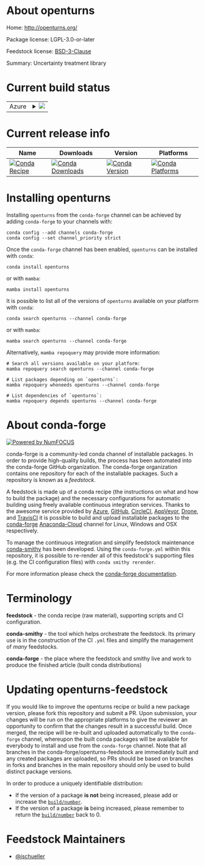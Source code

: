 About openturns
===============

Home: http://openturns.org/

Package license: LGPL-3.0-or-later

Feedstock license: [BSD-3-Clause](https://github.com/conda-forge/openturns-feedstock/blob/main/LICENSE.txt)

Summary: Uncertainty treatment library

Current build status
====================


<table>
    
  <tr>
    <td>Azure</td>
    <td>
      <details>
        <summary>
          <a href="https://dev.azure.com/conda-forge/feedstock-builds/_build/latest?definitionId=727&branchName=main">
            <img src="https://dev.azure.com/conda-forge/feedstock-builds/_apis/build/status/openturns-feedstock?branchName=main">
          </a>
        </summary>
        <table>
          <thead><tr><th>Variant</th><th>Status</th></tr></thead>
          <tbody><tr>
              <td>linux_64_python3.10.____cpythonpython_implcpython</td>
              <td>
                <a href="https://dev.azure.com/conda-forge/feedstock-builds/_build/latest?definitionId=727&branchName=main">
                  <img src="https://dev.azure.com/conda-forge/feedstock-builds/_apis/build/status/openturns-feedstock?branchName=main&jobName=linux&configuration=linux_64_python3.10.____cpythonpython_implcpython" alt="variant">
                </a>
              </td>
            </tr><tr>
              <td>linux_64_python3.7.____cpythonpython_implcpython</td>
              <td>
                <a href="https://dev.azure.com/conda-forge/feedstock-builds/_build/latest?definitionId=727&branchName=main">
                  <img src="https://dev.azure.com/conda-forge/feedstock-builds/_apis/build/status/openturns-feedstock?branchName=main&jobName=linux&configuration=linux_64_python3.7.____cpythonpython_implcpython" alt="variant">
                </a>
              </td>
            </tr><tr>
              <td>linux_64_python3.8.____73_pypypython_implpypy</td>
              <td>
                <a href="https://dev.azure.com/conda-forge/feedstock-builds/_build/latest?definitionId=727&branchName=main">
                  <img src="https://dev.azure.com/conda-forge/feedstock-builds/_apis/build/status/openturns-feedstock?branchName=main&jobName=linux&configuration=linux_64_python3.8.____73_pypypython_implpypy" alt="variant">
                </a>
              </td>
            </tr><tr>
              <td>linux_64_python3.8.____cpythonpython_implcpython</td>
              <td>
                <a href="https://dev.azure.com/conda-forge/feedstock-builds/_build/latest?definitionId=727&branchName=main">
                  <img src="https://dev.azure.com/conda-forge/feedstock-builds/_apis/build/status/openturns-feedstock?branchName=main&jobName=linux&configuration=linux_64_python3.8.____cpythonpython_implcpython" alt="variant">
                </a>
              </td>
            </tr><tr>
              <td>linux_64_python3.9.____73_pypypython_implpypy</td>
              <td>
                <a href="https://dev.azure.com/conda-forge/feedstock-builds/_build/latest?definitionId=727&branchName=main">
                  <img src="https://dev.azure.com/conda-forge/feedstock-builds/_apis/build/status/openturns-feedstock?branchName=main&jobName=linux&configuration=linux_64_python3.9.____73_pypypython_implpypy" alt="variant">
                </a>
              </td>
            </tr><tr>
              <td>linux_64_python3.9.____cpythonpython_implcpython</td>
              <td>
                <a href="https://dev.azure.com/conda-forge/feedstock-builds/_build/latest?definitionId=727&branchName=main">
                  <img src="https://dev.azure.com/conda-forge/feedstock-builds/_apis/build/status/openturns-feedstock?branchName=main&jobName=linux&configuration=linux_64_python3.9.____cpythonpython_implcpython" alt="variant">
                </a>
              </td>
            </tr><tr>
              <td>osx_64_python3.10.____cpythonpython_implcpython</td>
              <td>
                <a href="https://dev.azure.com/conda-forge/feedstock-builds/_build/latest?definitionId=727&branchName=main">
                  <img src="https://dev.azure.com/conda-forge/feedstock-builds/_apis/build/status/openturns-feedstock?branchName=main&jobName=osx&configuration=osx_64_python3.10.____cpythonpython_implcpython" alt="variant">
                </a>
              </td>
            </tr><tr>
              <td>osx_64_python3.7.____cpythonpython_implcpython</td>
              <td>
                <a href="https://dev.azure.com/conda-forge/feedstock-builds/_build/latest?definitionId=727&branchName=main">
                  <img src="https://dev.azure.com/conda-forge/feedstock-builds/_apis/build/status/openturns-feedstock?branchName=main&jobName=osx&configuration=osx_64_python3.7.____cpythonpython_implcpython" alt="variant">
                </a>
              </td>
            </tr><tr>
              <td>osx_64_python3.8.____73_pypypython_implpypy</td>
              <td>
                <a href="https://dev.azure.com/conda-forge/feedstock-builds/_build/latest?definitionId=727&branchName=main">
                  <img src="https://dev.azure.com/conda-forge/feedstock-builds/_apis/build/status/openturns-feedstock?branchName=main&jobName=osx&configuration=osx_64_python3.8.____73_pypypython_implpypy" alt="variant">
                </a>
              </td>
            </tr><tr>
              <td>osx_64_python3.8.____cpythonpython_implcpython</td>
              <td>
                <a href="https://dev.azure.com/conda-forge/feedstock-builds/_build/latest?definitionId=727&branchName=main">
                  <img src="https://dev.azure.com/conda-forge/feedstock-builds/_apis/build/status/openturns-feedstock?branchName=main&jobName=osx&configuration=osx_64_python3.8.____cpythonpython_implcpython" alt="variant">
                </a>
              </td>
            </tr><tr>
              <td>osx_64_python3.9.____73_pypypython_implpypy</td>
              <td>
                <a href="https://dev.azure.com/conda-forge/feedstock-builds/_build/latest?definitionId=727&branchName=main">
                  <img src="https://dev.azure.com/conda-forge/feedstock-builds/_apis/build/status/openturns-feedstock?branchName=main&jobName=osx&configuration=osx_64_python3.9.____73_pypypython_implpypy" alt="variant">
                </a>
              </td>
            </tr><tr>
              <td>osx_64_python3.9.____cpythonpython_implcpython</td>
              <td>
                <a href="https://dev.azure.com/conda-forge/feedstock-builds/_build/latest?definitionId=727&branchName=main">
                  <img src="https://dev.azure.com/conda-forge/feedstock-builds/_apis/build/status/openturns-feedstock?branchName=main&jobName=osx&configuration=osx_64_python3.9.____cpythonpython_implcpython" alt="variant">
                </a>
              </td>
            </tr><tr>
              <td>osx_arm64_python3.10.____cpython</td>
              <td>
                <a href="https://dev.azure.com/conda-forge/feedstock-builds/_build/latest?definitionId=727&branchName=main">
                  <img src="https://dev.azure.com/conda-forge/feedstock-builds/_apis/build/status/openturns-feedstock?branchName=main&jobName=osx&configuration=osx_arm64_python3.10.____cpython" alt="variant">
                </a>
              </td>
            </tr><tr>
              <td>osx_arm64_python3.8.____cpython</td>
              <td>
                <a href="https://dev.azure.com/conda-forge/feedstock-builds/_build/latest?definitionId=727&branchName=main">
                  <img src="https://dev.azure.com/conda-forge/feedstock-builds/_apis/build/status/openturns-feedstock?branchName=main&jobName=osx&configuration=osx_arm64_python3.8.____cpython" alt="variant">
                </a>
              </td>
            </tr><tr>
              <td>osx_arm64_python3.9.____cpython</td>
              <td>
                <a href="https://dev.azure.com/conda-forge/feedstock-builds/_build/latest?definitionId=727&branchName=main">
                  <img src="https://dev.azure.com/conda-forge/feedstock-builds/_apis/build/status/openturns-feedstock?branchName=main&jobName=osx&configuration=osx_arm64_python3.9.____cpython" alt="variant">
                </a>
              </td>
            </tr><tr>
              <td>win_64_python3.10.____cpythonpython_implcpython</td>
              <td>
                <a href="https://dev.azure.com/conda-forge/feedstock-builds/_build/latest?definitionId=727&branchName=main">
                  <img src="https://dev.azure.com/conda-forge/feedstock-builds/_apis/build/status/openturns-feedstock?branchName=main&jobName=win&configuration=win_64_python3.10.____cpythonpython_implcpython" alt="variant">
                </a>
              </td>
            </tr><tr>
              <td>win_64_python3.7.____cpythonpython_implcpython</td>
              <td>
                <a href="https://dev.azure.com/conda-forge/feedstock-builds/_build/latest?definitionId=727&branchName=main">
                  <img src="https://dev.azure.com/conda-forge/feedstock-builds/_apis/build/status/openturns-feedstock?branchName=main&jobName=win&configuration=win_64_python3.7.____cpythonpython_implcpython" alt="variant">
                </a>
              </td>
            </tr><tr>
              <td>win_64_python3.8.____73_pypypython_implpypy</td>
              <td>
                <a href="https://dev.azure.com/conda-forge/feedstock-builds/_build/latest?definitionId=727&branchName=main">
                  <img src="https://dev.azure.com/conda-forge/feedstock-builds/_apis/build/status/openturns-feedstock?branchName=main&jobName=win&configuration=win_64_python3.8.____73_pypypython_implpypy" alt="variant">
                </a>
              </td>
            </tr><tr>
              <td>win_64_python3.8.____cpythonpython_implcpython</td>
              <td>
                <a href="https://dev.azure.com/conda-forge/feedstock-builds/_build/latest?definitionId=727&branchName=main">
                  <img src="https://dev.azure.com/conda-forge/feedstock-builds/_apis/build/status/openturns-feedstock?branchName=main&jobName=win&configuration=win_64_python3.8.____cpythonpython_implcpython" alt="variant">
                </a>
              </td>
            </tr><tr>
              <td>win_64_python3.9.____73_pypypython_implpypy</td>
              <td>
                <a href="https://dev.azure.com/conda-forge/feedstock-builds/_build/latest?definitionId=727&branchName=main">
                  <img src="https://dev.azure.com/conda-forge/feedstock-builds/_apis/build/status/openturns-feedstock?branchName=main&jobName=win&configuration=win_64_python3.9.____73_pypypython_implpypy" alt="variant">
                </a>
              </td>
            </tr><tr>
              <td>win_64_python3.9.____cpythonpython_implcpython</td>
              <td>
                <a href="https://dev.azure.com/conda-forge/feedstock-builds/_build/latest?definitionId=727&branchName=main">
                  <img src="https://dev.azure.com/conda-forge/feedstock-builds/_apis/build/status/openturns-feedstock?branchName=main&jobName=win&configuration=win_64_python3.9.____cpythonpython_implcpython" alt="variant">
                </a>
              </td>
            </tr>
          </tbody>
        </table>
      </details>
    </td>
  </tr>
</table>

Current release info
====================

| Name | Downloads | Version | Platforms |
| --- | --- | --- | --- |
| [![Conda Recipe](https://img.shields.io/badge/recipe-openturns-green.svg)](https://anaconda.org/conda-forge/openturns) | [![Conda Downloads](https://img.shields.io/conda/dn/conda-forge/openturns.svg)](https://anaconda.org/conda-forge/openturns) | [![Conda Version](https://img.shields.io/conda/vn/conda-forge/openturns.svg)](https://anaconda.org/conda-forge/openturns) | [![Conda Platforms](https://img.shields.io/conda/pn/conda-forge/openturns.svg)](https://anaconda.org/conda-forge/openturns) |

Installing openturns
====================

Installing `openturns` from the `conda-forge` channel can be achieved by adding `conda-forge` to your channels with:

```
conda config --add channels conda-forge
conda config --set channel_priority strict
```

Once the `conda-forge` channel has been enabled, `openturns` can be installed with `conda`:

```
conda install openturns
```

or with `mamba`:

```
mamba install openturns
```

It is possible to list all of the versions of `openturns` available on your platform with `conda`:

```
conda search openturns --channel conda-forge
```

or with `mamba`:

```
mamba search openturns --channel conda-forge
```

Alternatively, `mamba repoquery` may provide more information:

```
# Search all versions available on your platform:
mamba repoquery search openturns --channel conda-forge

# List packages depending on `openturns`:
mamba repoquery whoneeds openturns --channel conda-forge

# List dependencies of `openturns`:
mamba repoquery depends openturns --channel conda-forge
```


About conda-forge
=================

[![Powered by
NumFOCUS](https://img.shields.io/badge/powered%20by-NumFOCUS-orange.svg?style=flat&colorA=E1523D&colorB=007D8A)](https://numfocus.org)

conda-forge is a community-led conda channel of installable packages.
In order to provide high-quality builds, the process has been automated into the
conda-forge GitHub organization. The conda-forge organization contains one repository
for each of the installable packages. Such a repository is known as a *feedstock*.

A feedstock is made up of a conda recipe (the instructions on what and how to build
the package) and the necessary configurations for automatic building using freely
available continuous integration services. Thanks to the awesome service provided by
[Azure](https://azure.microsoft.com/en-us/services/devops/), [GitHub](https://github.com/),
[CircleCI](https://circleci.com/), [AppVeyor](https://www.appveyor.com/),
[Drone](https://cloud.drone.io/welcome), and [TravisCI](https://travis-ci.com/)
it is possible to build and upload installable packages to the
[conda-forge](https://anaconda.org/conda-forge) [Anaconda-Cloud](https://anaconda.org/)
channel for Linux, Windows and OSX respectively.

To manage the continuous integration and simplify feedstock maintenance
[conda-smithy](https://github.com/conda-forge/conda-smithy) has been developed.
Using the ``conda-forge.yml`` within this repository, it is possible to re-render all of
this feedstock's supporting files (e.g. the CI configuration files) with ``conda smithy rerender``.

For more information please check the [conda-forge documentation](https://conda-forge.org/docs/).

Terminology
===========

**feedstock** - the conda recipe (raw material), supporting scripts and CI configuration.

**conda-smithy** - the tool which helps orchestrate the feedstock.
                   Its primary use is in the construction of the CI ``.yml`` files
                   and simplify the management of *many* feedstocks.

**conda-forge** - the place where the feedstock and smithy live and work to
                  produce the finished article (built conda distributions)


Updating openturns-feedstock
============================

If you would like to improve the openturns recipe or build a new
package version, please fork this repository and submit a PR. Upon submission,
your changes will be run on the appropriate platforms to give the reviewer an
opportunity to confirm that the changes result in a successful build. Once
merged, the recipe will be re-built and uploaded automatically to the
`conda-forge` channel, whereupon the built conda packages will be available for
everybody to install and use from the `conda-forge` channel.
Note that all branches in the conda-forge/openturns-feedstock are
immediately built and any created packages are uploaded, so PRs should be based
on branches in forks and branches in the main repository should only be used to
build distinct package versions.

In order to produce a uniquely identifiable distribution:
 * If the version of a package **is not** being increased, please add or increase
   the [``build/number``](https://docs.conda.io/projects/conda-build/en/latest/resources/define-metadata.html#build-number-and-string).
 * If the version of a package **is** being increased, please remember to return
   the [``build/number``](https://docs.conda.io/projects/conda-build/en/latest/resources/define-metadata.html#build-number-and-string)
   back to 0.

Feedstock Maintainers
=====================

* [@jschueller](https://github.com/jschueller/)

